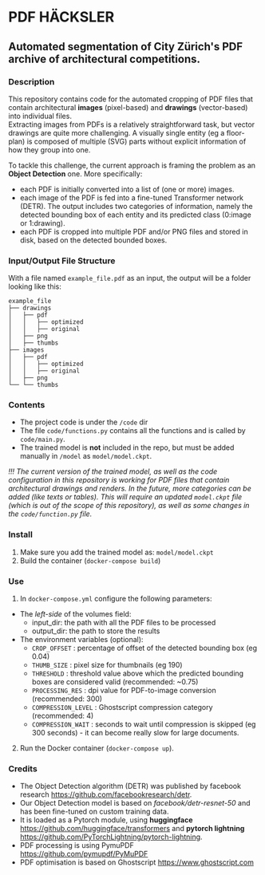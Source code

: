 # PDF HÄCKSLER 

## Automated segmentation of City Zürich's PDF archive of architectural competitions.

### Description 
This repository contains code for the automated cropping of PDF files that contain architectural <b>images</b> (pixel-based) and <b>drawings</b> (vector-based) into individual files.<br>
Extracting images from PDFs is a relatively straightforward task, but vector drawings are quite more challenging. A visually single entity (eg a floor-plan) is composed of multiple (SVG) parts without explicit information of how they group into one.

To tackle this challenge, the current approach is framing the problem as an <b>Object Detection</b> one. More specifically:
- each PDF is initially converted into a list of (one or more) images.
- each image of the PDF is fed into a fine-tuned Transformer network (DETR). The output includes two categories of information, namely the detected bounding box of each entity and its predicted class (0:image or 1:drawing).
- each PDF is cropped into multiple PDF and/or PNG files and stored in disk, based on the detected bounded boxes.

### Input/Output File Structure
With a file named `example_file.pdf` as an input, the output will be a folder looking like this:
```
example_file
├── drawings
│   ├── pdf
│   │   ├── optimized
│   │   ├── original
│   ├── png
│   ├── thumbs
├── images
│   ├── pdf
│   │   ├── optimized
│   │   ├── original
│   ├── png
└── └── thumbs
```

### Contents 
- The project code is under the `/code` dir
- The file `code/functions.py` contains all the functions and is called by `code/main.py`.
- The trained model is <b>not</b> included in the repo, but must be added manually in `/model` as `model/model.ckpt`.

*!!! The current version of the trained model, as well as the code configuration in this repository is working for PDF files that contain architectural drawings and renders. In the future, more categories can be added (like texts or tables). This will require an updated `model.ckpt` file (which is out of the scope of this repository), as well as  some changes in the `code/function.py` file.*


### Install 
1. Make sure you add the trained model as: `model/model.ckpt`
2. Build the container (`docker-compose build`)

### Use 
1. In `docker-compose.yml` configure the following parameters:
- The *left-side*  of the volumes field:
  - input_dir: the path with all the PDF files to be processed
  - output_dir: the path to store the results
- The environment variables (optional):
  - `CROP_OFFSET` : percentage of offset of the detected bounding box (eg 0.04)
  - `THUMB_SIZE`  : pixel size for thumbnails (eg 190)
  - `THRESHOLD`   : threshold value above which the predicted bounding boxes are considered valid (recommended: ~0.75)
  - `PROCESSING_RES` : dpi value for PDF-to-image conversion (recommended: 300)
  - `COMPRESSION_LEVEL` : Ghostscript compression category (recommended: 4)
  - `COMPRESSION_WAIT` : seconds to wait until compression is skipped (eg 300 seconds) - it can become really slow for large documents.
2. Run the Docker container (`docker-compose up`).


### Credits
- The Object Detection algorithm (DETR) was published by facebook research https://github.com/facebookresearch/detr.
- Our Object Detection model is based on <i>facebook/detr-resnet-50</i> and has been fine-tuned on custom training data.
- It is loaded as a Pytorch module, using <b>huggingface</b> https://github.com/huggingface/transformers and <b>pytorch lightning</b> https://github.com/PyTorchLightning/pytorch-lightning.
- PDF processing is using PymuPDF https://github.com/pymupdf/PyMuPDF
- PDF optimisation is based on Ghostscript https://www.ghostscript.com
